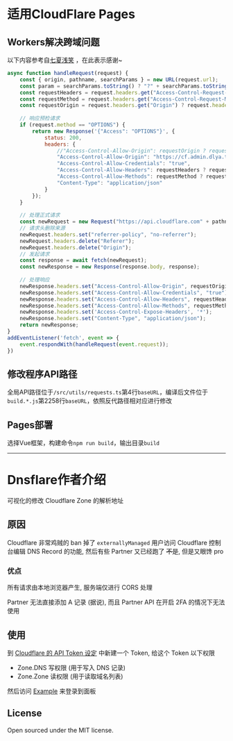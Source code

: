# 适用CloudFlare Pages

## Workers解决跨域问题

以下内容参考自[七夏浅笑](http://www.julydate.com/post/3278826680/ "七夏浅笑") ，在此表示感谢~

```javascript
async function handleRequest(request) {
    const { origin, pathname, searchParams } = new URL(request.url);
    const param = searchParams.toString() ? "?" + searchParams.toString() : "";
    const requestHeaders = request.headers.get("Access-Control-Request-Headers");
    const requestMethod = request.headers.get("Access-Control-Request-Method");
    const requestOrigin = request.headers.get("Origin") ? request.headers.get("Origin") : origin;
    
    // 响应预检请求
    if (request.method == "OPTIONS") {
        return new Response('{"Access": "OPTIONS"}', {
            status: 200,
            headers: {
                //"Access-Control-Allow-Origin": requestOrigin ? requestOrigin : "*", //不限制请求来源
                "Access-Control-Allow-Origin": "https://cf.admin.dlya.top,      //限制CROS域名
                "Access-Control-Allow-Credentials": "true",
                "Access-Control-Allow-Headers": requestHeaders ? requestHeaders : "*",
                "Access-Control-Allow-Methods": requestMethod ? requestMethod : "*",
                "Content-Type": "application/json"
            }
        });
    }
    
    // 处理正式请求
    const newRequest = new Request("https://api.cloudflare.com" + pathname + param, request);
    // 请求头删除来源
    newRequest.headers.set("referrer-policy", "no-referrer");
    newRequest.headers.delete("Referer");
    newRequest.headers.delete("Origin");
    // 发起请求
    const response = await fetch(newRequest);
    const newResponse = new Response(response.body, response);
    
    // 处理响应
    newResponse.headers.set("Access-Control-Allow-Origin", requestOrigin ? requestOrigin : "*");
    newResponse.headers.set("Access-Control-Allow-Credentials", "true");
    newResponse.headers.set("Access-Control-Allow-Headers", requestHeaders ? requestHeaders : "*");
    newResponse.headers.set("Access-Control-Allow-Methods", requestMethod ? requestMethod : "*");
    newResponse.headers.set('Access-Control-Expose-Headers', '*');
    newResponse.headers.set("Content-Type", "application/json");
    return newResponse;
}
addEventListener('fetch', event => {
    event.respondWith(handleRequest(event.request));
})
```

## 修改程序API路径

全局API路径位于`/src/utils/requests.ts`第4行`baseURL`，编译后文件位于`build.*.js`第2258行`baseURL`，依照反代路径相对应进行修改


## Pages部署

选择Vue框架，构建命令`npm run build`，输出目录`build`

------------

# Dnsflare作者介绍

可视化的修改 Cloudflare Zone 的解析地址

## 原因
Cloudflare 非常鸡贼的 ban 掉了 `externallyManaged` 用户访问 Cloudflare 控制台编辑 DNS Record 的功能, 然后有些 Partner 又已经跑了 ~~不是~~, 但是又眼馋 pro

### 优点
所有请求由本地浏览器产生, 服务端仅进行 CORS 处理

Partner 无法直接添加 A 记录 (据说), 而且 Partner API 在开启 2FA 的情况下无法使用

## 使用
到 [Cloudflare 的 API Token 设定](https://dash.cloudflare.com/profile/api-tokens) 中新建一个 Token, 给这个 Token 以下权限

- Zone.DNS 写权限 (用于写入 DNS 记录)
- Zone.Zone 读权限 (用于读取域名列表)

然后访问 [Example](https://dnsflare.indexyz.now.sh) 来登录到面板

## License
Open sourced under the MIT license.
